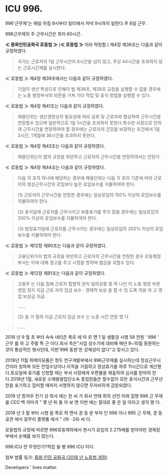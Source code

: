 ICU 996.
===

996'근무제'는 매일 아침 9시부터 일터에서 저녁 9시까지 일한다.주 6일 근무.

996근무제의 주 근무시간은 최저 60시간.



**≪ 중화인민공화국 로동법 ≫** (**≪ 로동법 ≫** 이라 략칭함.) 제4장 제36조는 다음과 같이 규정하였다.

> 국가는 근로자의 1일 근무시간이 8시간을 넘지 않고, 주당 44시간을 초과하지 않는 근로시간제를 실시한다.



≪ 로동법 ≫ 제4장 제39조에서는 다음과 같이 규정하였다.

> 기업이 생산 특성으로 인해이 법 제36조, 제38조 규정을 실행할 수 없을 경우에는 노동 행정부서의 비준을 거쳐 기타 작업 및 휴식 방법을 실행할 수 있다.



≪ 로동법 ≫ 제4장 제41조는 다음과 같이 규정하였다.

> 채용단위는 생산경영상의 필요성에 따라 공회 및 근로자와 협상하여 근무시간을 연장할수 있으며 일반적으로 1일 1시간을 초과하지 못한다.특수한 사정으로 인하여 근무시간을 연장하여야 할 경우에는 근로자의 건강을 보장하는 조건에서 1일 3시간, 1개월에 36시간을 초과하지 못한다.



≪ 로동법 ≫ 제4장 제43조는 다음과 같이 규정하였다.

> 채용단위는이 법의 규정을 위반하고 근로자의 근무시간을 연장하여서는 안된다.



≪ 로동법 ≫ 제4장 제44조는 다음과 같이 규정하였다.

> 다음 각 호의 하나에 해당하는 경우에 채용단위는 다음 각 호의 기준에 따라 근로자의 정상근무시간의 로임보다 높은 로임보수를 지불하여야 한다.

> (1) 근로자의 근무시간을 연장한 경우에는 일상로임의 150% 이상의 로임보수를 지불하여야 한다.

> (2) 휴식일에 근로자를 근무시키고 보충휴가를 주지 않을 경우에는 일상로임의 200% 이상의 로임보수를 지불하여야 한다.

> (3) 법정휴가일에 근로자를 근무시키는 경우에는 일상로임의 300% 이상의 로임보수를 지불하여야 한다.



≪ 로동법 ≫ 제12장 제90조는 다음과 같이 규정하였다.

> 고용단위가이 법의 규정을 위반하고 근로자의 근무시간을 연장한 경우 로동행정부서는 이에 대해 경고를 주고 시정을 명하며 벌금을 과할수 있다.



≪ 로동법 ≫ 제12장 제91조는 다음과 같이 규정하였다.

> 고용주 는 다음 침해 근로자 합법적 권익 일의상황 중 하 나인 이 노동 행정 부문 영업 정지 지급 근로 자의 임금 보수 · 경제적 보상 을 할 수 있 도록 허용 하 고 영업 보상금 지급:

> ......

> (2) 을 거 절하 지급 근로자 임금 보수 는 노동 시간 연장 했 다

> ......



2016 년 9 월 초 부터 속속 네티즌 폭로 에 따 르 면 1 일 생활권 시행 58 전원 ' 996 ' 근무 를 하 고 주말 특 근 이다.회사 측은"사업 성수기에 대비해 매년 9~10월 동원하는 것이 통상적인 행사인데, 이번'996 동원'은 강제성이 없다"고 맞서고 있다.



2018년 11월 취메이유품은 청두 연구개발부에서 996근무제를 실시하는데 정상근무시간이라 칭하며 모든 잔업수당이나 이직을 거절하고 정상휴가를 하루 11시간으로 계산했다.토요일에 휴가를 신청할 때는 부서 사장에게 우편물을 제출하여 심사를 받아야 한다.2019년 1월, 새로운 소매왕왕집단소속 종업원들은 할수없이 모든 휴식시간과 근무년한을 포기하고 집미할 때까지 서명하지 않으면 무자비하게 감원되였다.



2019 년 항저우 전기 상 회사 에는 찬 씨 가 회사 연례 회의 선언 미래 집행 996 근 무제 를 CEO 백 까마귀 " 몇 년 뒤 돌 아 보 면 이번 에는 절대로 좋 은 일 이라고 생각 했 다.



2019 년 3 월 부터 시행 을 폭로 하 면서 경 동 분 부처 인 996 이나 995 근 무제, 경 동 공관 에서 갈무리 플랫폼 에서 " (여 · 24) 씨 다.



로동법의 규정에 따르면 996로동제하에서 현시기 로임의 2.275배를 받아야만 경제장부에서 손해를 보지 않는다.



996.ICU 란 무엇인가?작업 을 병 996 ICU 이다.



첨부 법률 링크: [중화 인민 공화국 (2018 년 노동법 개정)](http://www.npc.gov.cn/npc/xinwen/2019-01/07/content_2070261.htm)



Developers ' lives matter.
